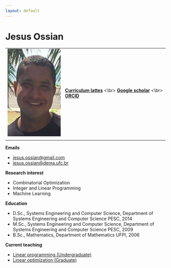```yaml
---
layout: default
---
```


# Jesus Ossian


| | |
|:-------------|:------------------|
| <img src="/assets/images/jossian.png" width="200" height="275"> | [**Curriculum lattes**](http://buscatextual.cnpq.br/buscatextual/visualizacv.do?metodo=apresentar&id=K4746404A5) <\br> [**Google scholar**](https://scholar.google.com.br/citations?user=QJoIO_cAAAAJ&hl=pt-BR) <\br> [**ORCID**](https://orcid.org/0000-0003-4475-2290) |
| | |

**Emails**
- jesus.ossian@gmail.com
- jesus.ossian@dema.ufc.br

**Research interest**
- Combinatorial Optimization
- Integer and Linear Programming
- Machine Learning

**Education**
- D.Sc., Systems Engineering and Computer Science, Department of Systems Engineering and Computer Science PESC, 2014
- M.Sc., Systems Engineering and Computer Science, Department of Systems Engineering and Computer Science PESC, 2009
- B.Sc., Mathematics, Department of Mathematics UFPI, 2006

**Current teaching**
- [Linear programming (Undergraduate)](https://sites.google.com/site/jesusossian/cc0263?authuser=0)
- [Linear optimization (Graduate)](https://sites.google.com/site/jesusossian/ccp9001?authuser=0)








